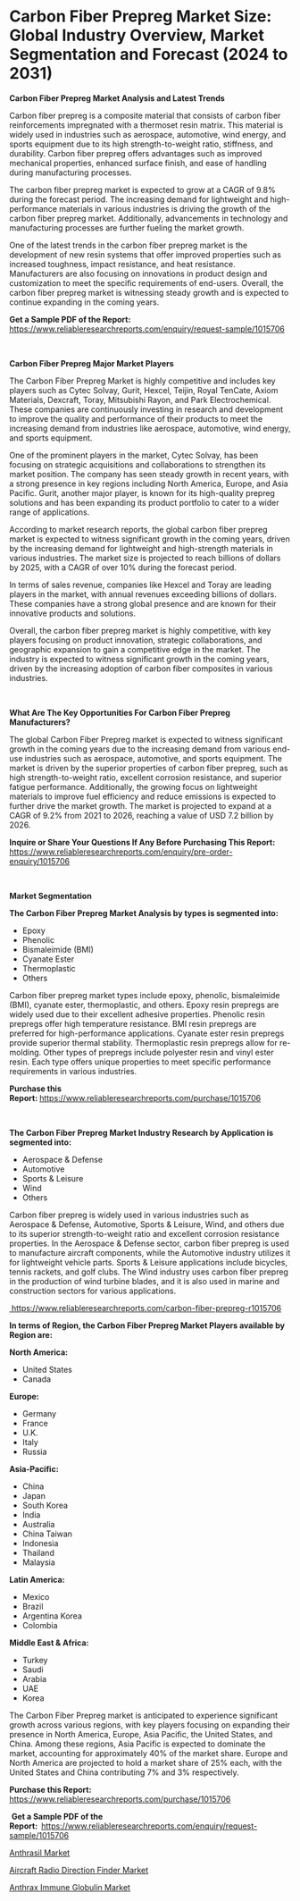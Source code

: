 <p><h1>Carbon Fiber Prepreg Market Size: Global Industry Overview, Market Segmentation and Forecast (2024 to 2031)</h1></p><p><strong>Carbon Fiber Prepreg Market Analysis and Latest Trends</strong></p>
<p><p>Carbon fiber prepreg is a composite material that consists of carbon fiber reinforcements impregnated with a thermoset resin matrix. This material is widely used in industries such as aerospace, automotive, wind energy, and sports equipment due to its high strength-to-weight ratio, stiffness, and durability. Carbon fiber prepreg offers advantages such as improved mechanical properties, enhanced surface finish, and ease of handling during manufacturing processes.</p><p>The carbon fiber prepreg market is expected to grow at a CAGR of 9.8% during the forecast period. The increasing demand for lightweight and high-performance materials in various industries is driving the growth of the carbon fiber prepreg market. Additionally, advancements in technology and manufacturing processes are further fueling the market growth.</p><p>One of the latest trends in the carbon fiber prepreg market is the development of new resin systems that offer improved properties such as increased toughness, impact resistance, and heat resistance. Manufacturers are also focusing on innovations in product design and customization to meet the specific requirements of end-users. Overall, the carbon fiber prepreg market is witnessing steady growth and is expected to continue expanding in the coming years.</p></p>
<p><strong>Get a Sample PDF of the Report:&nbsp;</strong> <a href="https://www.reliableresearchreports.com/enquiry/request-sample/1015706">https://www.reliableresearchreports.com/enquiry/request-sample/1015706</a></p>
<p>&nbsp;</p>
<p><strong>Carbon Fiber Prepreg Major Market Players</strong></p>
<p><p>The Carbon Fiber Prepreg Market is highly competitive and includes key players such as Cytec Solvay, Gurit, Hexcel, Teijin, Royal TenCate, Axiom Materials, Dexcraft, Toray, Mitsubishi Rayon, and Park Electrochemical. These companies are continuously investing in research and development to improve the quality and performance of their products to meet the increasing demand from industries like aerospace, automotive, wind energy, and sports equipment.</p><p>One of the prominent players in the market, Cytec Solvay, has been focusing on strategic acquisitions and collaborations to strengthen its market position. The company has seen steady growth in recent years, with a strong presence in key regions including North America, Europe, and Asia Pacific. Gurit, another major player, is known for its high-quality prepreg solutions and has been expanding its product portfolio to cater to a wider range of applications.</p><p>According to market research reports, the global carbon fiber prepreg market is expected to witness significant growth in the coming years, driven by the increasing demand for lightweight and high-strength materials in various industries. The market size is projected to reach billions of dollars by 2025, with a CAGR of over 10% during the forecast period.</p><p>In terms of sales revenue, companies like Hexcel and Toray are leading players in the market, with annual revenues exceeding billions of dollars. These companies have a strong global presence and are known for their innovative products and solutions.</p><p>Overall, the carbon fiber prepreg market is highly competitive, with key players focusing on product innovation, strategic collaborations, and geographic expansion to gain a competitive edge in the market. The industry is expected to witness significant growth in the coming years, driven by the increasing adoption of carbon fiber composites in various industries.</p></p>
<p>&nbsp;</p>
<p><strong>What Are The Key Opportunities For Carbon Fiber Prepreg Manufacturers?</strong></p>
<p><p>The global Carbon Fiber Prepreg market is expected to witness significant growth in the coming years due to the increasing demand from various end-use industries such as aerospace, automotive, and sports equipment. The market is driven by the superior properties of carbon fiber prepreg, such as high strength-to-weight ratio, excellent corrosion resistance, and superior fatigue performance. Additionally, the growing focus on lightweight materials to improve fuel efficiency and reduce emissions is expected to further drive the market growth. The market is projected to expand at a CAGR of 9.2% from 2021 to 2026, reaching a value of USD 7.2 billion by 2026.</p></p>
<p><strong>Inquire or Share Your Questions If Any Before Purchasing This Report:</strong> <a href="https://www.reliableresearchreports.com/enquiry/pre-order-enquiry/1015706">https://www.reliableresearchreports.com/enquiry/pre-order-enquiry/1015706</a></p>
<p>&nbsp;</p>
<p><strong>Market Segmentation</strong></p>
<p><strong>The Carbon Fiber Prepreg Market Analysis by types is segmented into:</strong></p>
<p><ul><li>Epoxy</li><li>Phenolic</li><li>Bismaleimide (BMI)</li><li>Cyanate Ester</li><li>Thermoplastic</li><li>Others</li></ul></p>
<p><p>Carbon fiber prepreg market types include epoxy, phenolic, bismaleimide (BMI), cyanate ester, thermoplastic, and others. Epoxy resin prepregs are widely used due to their excellent adhesive properties. Phenolic resin prepregs offer high temperature resistance. BMI resin prepregs are preferred for high-performance applications. Cyanate ester resin prepregs provide superior thermal stability. Thermoplastic resin prepregs allow for re-molding. Other types of prepregs include polyester resin and vinyl ester resin. Each type offers unique properties to meet specific performance requirements in various industries.</p></p>
<p><strong>Purchase this Report:&nbsp;</strong><a href="https://www.reliableresearchreports.com/purchase/1015706">https://www.reliableresearchreports.com/purchase/1015706</a></p>
<p>&nbsp;</p>
<p><strong>The Carbon Fiber Prepreg Market Industry Research by Application is segmented into:</strong></p>
<p><ul><li>Aerospace & Defense</li><li>Automotive</li><li>Sports & Leisure</li><li>Wind</li><li>Others</li></ul></p>
<p><p>Carbon fiber prepreg is widely used in various industries such as Aerospace & Defense, Automotive, Sports & Leisure, Wind, and others due to its superior strength-to-weight ratio and excellent corrosion resistance properties. In the Aerospace & Defense sector, carbon fiber prepreg is used to manufacture aircraft components, while the Automotive industry utilizes it for lightweight vehicle parts. Sports & Leisure applications include bicycles, tennis rackets, and golf clubs. The Wind industry uses carbon fiber prepreg in the production of wind turbine blades, and it is also used in marine and construction sectors for various applications.</p></p>
<p><a href="https://www.reliableresearchreports.com/carbon-fiber-prepreg-r1015706">&nbsp;https://www.reliableresearchreports.com/carbon-fiber-prepreg-r1015706</a></p>
<p><strong>In terms of Region, the Carbon Fiber Prepreg Market Players available by Region are:</strong></p>
<p>
    <p> <strong> North America: </strong>
        <ul>
            <li>United States</li>
            <li>Canada</li>
        </ul>
        </p> 
    <p> <strong> Europe: </strong>
        <ul>
            <li>Germany</li>
            <li>France</li>
            <li>U.K.</li>
            <li>Italy</li>
            <li>Russia</li>
        </ul>
        </p> 
    <p> <strong> Asia-Pacific: </strong>
        <ul>
            <li>China</li>
            <li>Japan</li>
            <li>South Korea</li>
            <li>India</li>
            <li>Australia</li>
            <li>China Taiwan</li>
            <li>Indonesia</li>
            <li>Thailand</li>
            <li>Malaysia</li>
        </ul>
        </p> 
    <p> <strong> Latin America: </strong>
        <ul>
            <li>Mexico</li>
            <li>Brazil</li>
            <li>Argentina Korea</li>
            <li>Colombia</li>
        </ul>
        </p> 
    <p> <strong> Middle East & Africa: </strong>
        <ul>
            <li>Turkey</li>
            <li>Saudi</li>
            <li>Arabia</li>
            <li>UAE</li>
            <li>Korea</li>
        </ul>
    </p>
    </p>
<p><p>The Carbon Fiber Prepreg market is anticipated to experience significant growth across various regions, with key players focusing on expanding their presence in North America, Europe, Asia Pacific, the United States, and China. Among these regions, Asia Pacific is expected to dominate the market, accounting for approximately 40% of the market share. Europe and North America are projected to hold a market share of 25% each, with the United States and China contributing 7% and 3% respectively.</p></p>
<p><strong>Purchase this Report: </strong><a href="https://www.reliableresearchreports.com/purchase/1015706">https://www.reliableresearchreports.com/purchase/1015706</a></p>
<p>&nbsp;<strong>Get a Sample PDF of the Report:&nbsp;&nbsp;</strong><a href="https://www.reliableresearchreports.com/enquiry/request-sample/1015706">https://www.reliableresearchreports.com/enquiry/request-sample/1015706</a></p>
<p><strong></strong></p>
<p><p><a href="https://github.com/daveutchsj/Market-Research-Report-List-1/blob/main/anthrasil-market.md">Anthrasil Market</a></p><p><a href="https://github.com/ifhhndtz21/Market-Research-Report-List-1/blob/main/aircraft-radio-direction-finder-market.md">Aircraft Radio Direction Finder Market</a></p><p><a href="https://github.com/belaayi865/Market-Research-Report-List-1/blob/main/anthrax-immune-globulin-market.md">Anthrax Immune Globulin Market</a></p></p>